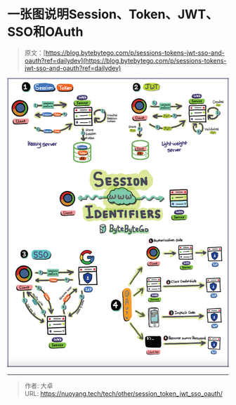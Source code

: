 # 一张图说明Session、Token、JWT、SSO和OAuth




> 原文：[https://blog.bytebytego.com/p/sessions-tokens-jwt-sso-and-oauth?ref=dailydev](https://blog.bytebytego.com/p/sessions-tokens-jwt-sso-and-oauth?ref=dailydev)

![img](index.assets/piture.jpeg)



---

> 作者: 大卓  
> URL: https://nuoyang.tech/tech/other/session_token_jwt_sso_oauth/  

